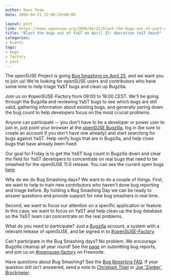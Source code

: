 ```yaml
---
author: News Team
date: 2008-04-21 22:06:26+00:00

layout: post
link: https://news.opensuse.org/2008/04/21/blast-the-bugs-out-of-yast-on-april-25-operation-yast-smash/
title: "Blast the bugs out of YaST on April 25: Operation YaST Smash"
categories:
- Events
tags:
- bugs
- factory
- yast
---
```

The openSUSE Project is going [Bug Smashing on April 25](http://en.opensuse.org/BugDays/20080425), and we want you to join us! We're looking for openSUSE users and contributors who have some time to help triage YaST bugs and clean up Bugzilla.

Join us on #openSUSE-Factory from 09:00 to 18:00 CEST. We'll be going through the Bugzilla and reviewing YaST bugs to see which bugs are still valid, gathering information about existing bugs, and generally paring down the bug count to help developers focus on the most crucial problems.

Anyone can participate -- you don't have to be a developer or power user to join in, just point your browser at the [openSUSE Bugzilla](http://tinyurl.com/5yqga6), log in (be sure to create an account if you don't have one already) and start searching for bugs against YaST. Help verify bugs that are in Bugzilla, and help close bugs that have already been fixed.

Our goal for Friday is to get the YaST bug count in Bugzilla down and clear the field for YaST developers to concentrate on real bugs that need to be smashed for the openSUSE 11.0 release. You can see the current open bugs [here](http://tinyurl.com/5yqga6).

Why do we do Bug Smashing days? We want to do a couple of things. First, we want to help to train new contributors who haven't done bug reporting and triage before. By holding a Bug Smashing Day we can be ready to answer questions and provide support for new bug smashers in real time.

Second, we want to focus our attention on a specific application or feature. In this case, we want to focus on YaST and help clean up the bug database so the YaST team can concentrate on the real problems.

What do you need to participate? Just a [Bugzilla](https://bugzilla.novell.com/index.cgi) account, a system with a relevant release of openSUSE, and be signed in to [#openSUSE-Factory](irc://irc.freenode.net/opensuse-factory).

Can't participate in the Bug Smashing days? No problem. We encourage Bugzilla cleanup all year round! See the [page](http://en.opensuse.org/Submit_a_Bug) on submitting bug reports, and join us on [#opensuse-factory](irc://irc.freenode.net/opensuse-factory) on Freenode.

Have questions about Bug Smashing? See the [Bug Reporting FAQ](http://en.opensuse.org/Bug_Reporting_FAQ). If your question still isn't answered, send a note to [Christoph Thiel](mailto:cthiel@suse.de) or [Joe 'Zonker' Brockmeier](mailto:zonker@opensuse.org).		
